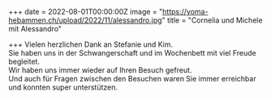 +++
date = 2022-08-01T00:00:00Z
image = "https://yoma-hebammen.ch/upload/2022/11/alessandro.jpg"
title = "Cornelia und Michele mit Alessandro"

+++
Vielen herzlichen Dank an Stefanie und Kim.  
Sie haben uns in der Schwangerschaft und im Wochenbett mit viel Freude begleitet.  
Wir haben uns immer wieder auf Ihren Besuch gefreut.  
Und auch für Fragen zwischen den Besuchen waren Sie immer erreichbar und konnten super unterstützen.